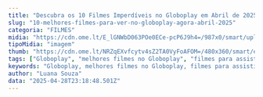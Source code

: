 ```yaml
---
title: "Descubra os 10 Filmes Imperdíveis no Globoplay em Abril de 2025"
slug: "10-melhores-filmes-para-ver-no-globoplay-agora-abril-2025"
categoria: "FILMES"
midia: "https://cdn.ome.lt/E_lGNWbD063POe0ECe-pcP6J9h4=/987x0/smart/uploads/conteudo/fotos/melhores-filmes-globoplay-2025.png"
tipoMidia: "imagem"
thumb: "https://cdn.ome.lt/NRZqEXvfcytv4sZ2TA0VyFoAFOM=/480x360/smart/extras/conteudos/melhores-filmes-globoplay-2025.png"
tags: ["Globoplay", "melhores filmes no Globoplay", "filmes para assistir", "cinema brasileiro", "filmes de suspense", "filmes premiados", "Oscar 2025"]
keywords: "Globoplay, melhores filmes no Globoplay, filmes para assistir, cinema brasileiro, filmes de suspense, filmes premiados, Oscar 2025"
author: "Luana Souza"
data: "2025-04-28T23:18:48.501Z"
---
```


